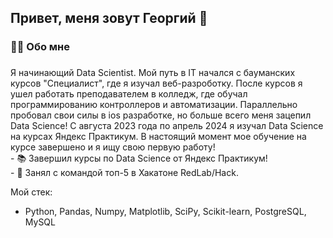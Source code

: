## Привет, меня зовут Георгий 👋


###

<h3 align="left">👩‍💻  Обо мне</h3>

###

<p align="left">Я начинающий Data Scientist. Мой путь в IT начался с  бауманских курсов "Специалист", где я изучал веб-разроботку. После курсов я ушел работать преподавателем в колледж, где обучал программированию контроллеров и автоматизации. Параллельно пробовал свои силы в ios разработке, но больше всего меня зацепил Data Science! С августа 2023 года по апрель 2024 я изучал Data Science на курсах Яндекс Практикум. В настоящий момент мое обучение на курсе завершено и я ищу свою первую работу! 
  <br>- 📚 Завершил курсы по Data Science от Яндекс Практикум!<br>- 🔭 Занял с командой топ-5 в Хакатоне RedLab/Hack.<br>

 Мой стек: 
  - Python, Pandas, Numpy, Matplotlib, SciPy, Scikit-learn, PostgreSQL, MySQL

  <!-- <br>- ⚡ Являюсь старшим студентом на курсе Веб-разработки Яндекс Практикум.</p>


Мой стек: 
- 🔭 I’m currently working on ...
- 🌱 I’m currently learning ...
- 👯 I’m looking to collaborate on ...
- 🤔 I’m looking for help with ...

**grechingeorge/grechingeorge** is a ✨ _special_ ✨ repository because its `README.md` (this file) appears on your GitHub profile.

Here are some ideas to get you started:

- 🔭 I’m currently working on ...
- 🌱 I’m currently learning ...
- 👯 I’m looking to collaborate on ...
- 🤔 I’m looking for help with ...
- 💬 Ask me about ...
- 📫 How to reach me: ...
- 😄 Pronouns: ...
- ⚡ Fun fact: ...
-->
